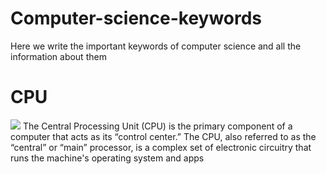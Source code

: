 # Computer-science-keywords
Here we write the important keywords of computer science and all the information about them 
<br/>
<h1>CPU</h1>
<img src="content://media/external/downloads/1000078410">
<body>The Central Processing Unit (CPU) is the primary component of a computer that acts as its “control center.” The CPU, also referred to as the “central” or “main” processor, is a complex set of electronic circuitry that runs the machine's operating system and apps</body>
